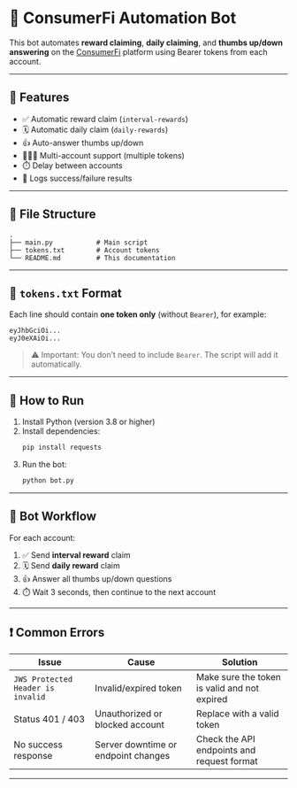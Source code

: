 # 🤖 ConsumerFi Automation Bot

This bot automates **reward claiming**, **daily claiming**, and **thumbs up/down answering** on the [ConsumerFi](https://www.consumerfi.ai/app) platform using Bearer tokens from each account.

---

## 🧰 Features

- ✅ Automatic reward claim (`interval-rewards`)  
- 🗓️ Automatic daily claim (`daily-rewards`)  
- 👍 Auto-answer thumbs up/down  
- 🧑‍🤝‍🧑 Multi-account support (multiple tokens)  
- ⏱️ Delay between accounts  
- 🧾 Logs success/failure results  

---

## 📁 File Structure

```
.
├── main.py           # Main script
├── tokens.txt        # Account tokens
└── README.md         # This documentation
```

---

## 📝 `tokens.txt` Format

Each line should contain **one token only** (without `Bearer`), for example:

```
eyJhbGciOi...
eyJ0eXAiOi...
```

> ⚠️ Important: You don’t need to include `Bearer`. The script will add it automatically.

---

## 🚀 How to Run

1. Install Python (version 3.8 or higher)  
2. Install dependencies:  
   ```bash
   pip install requests
   ```
3. Run the bot:  
   ```bash
   python bot.py
   ```

---

## 🔁 Bot Workflow

For each account:

1. ✅ Send **interval reward** claim  
2. 🗓️ Send **daily reward** claim  
3. 👍 Answer all thumbs up/down questions  
4. ⏱️ Wait 3 seconds, then continue to the next account  

---

## ❗ Common Errors

| Issue | Cause | Solution |
|-------|-------|----------|
| `JWS Protected Header is invalid` | Invalid/expired token | Make sure the token is valid and not expired |
| Status 401 / 403 | Unauthorized or blocked account | Replace with a valid token |
| No success response | Server downtime or endpoint changes | Check the API endpoints and request format |

---

